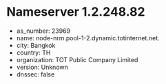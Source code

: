# Nameserver 1.2.248.82

* as_number: 23969
* name: node-nrm.pool-1-2.dynamic.totinternet.net.
* city: Bangkok
* country: TH
* organization: TOT Public Company Limited
* version: Unknown
* dnssec: false
